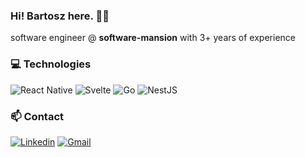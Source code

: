 ### Hi! Bartosz here. 👋🏼

software engineer @ **software-mansion** with 3+ years of experience

### 💻 Technologies

![React Native](https://img.shields.io/badge/react_native-%23000000.svg?style=for-the-badge&logo=react&logoColor=white)
![Svelte](https://img.shields.io/badge/svelte-%23000000.svg?style=for-the-badge&logo=svelte&logoColor=white)
![Go](https://img.shields.io/badge/go-%23000000.svg?style=for-the-badge&logo=go&logoColor=white)
![NestJS](https://img.shields.io/badge/nestjs-%23000000.svg?style=for-the-badge&logo=nestjs&logoColor=white)

### 📫 Contact
[![Linkedin](https://img.shields.io/badge/Linkedin-%23000000?style=for-the-badge&logo=Linkedin&logoColor=white&link=https://www.linkedin.com/in/bartosz-szar-25368a184/)](https://www.linkedin.com/in/bartosz-szar-25368a184/)
[![Gmail](https://img.shields.io/badge/szarbartosz@gmail.com-%23000000?style=for-the-badge&logo=Gmail&logoColor=white&link=mailto:szarbartosz@gmail.com)](mailto:szarbartosz@gmail.com) 
<!-- [![Twitter](https://img.shields.io/badge/@szarbartosz-%231DA1F2?style=flat-square&logo=Twitter&logoColor=white)](https://twitter.com/szarbartosz) -->

<!-- 📷 Some of my photos:
[![Instagram](https://img.shields.io/badge/@szaryy-%23E4405F?style=flat-square&logo=Instagram&logoColor=white)](https://www.instagram.com/szaryy/)
[![Pixieset](https://img.shields.io/badge/Pixieset-%23000000?style=flat-square&logo=producthunt&logoColor=white)](https://szarbartosz.mypixieset.com)
[![Behance](https://img.shields.io/badge/Behance-1769ff?style=flat-square&logo=behance&logoColor=white)](https://www.behance.net/szarbartosz) -->
